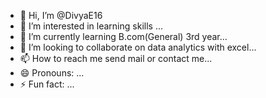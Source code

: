 - 👋 Hi, I’m @DivyaE16
- 👀 I’m interested in learning skills ...
- 🌱 I’m currently learning B.com(General) 3rd year...
- 💞️ I’m looking to collaborate on data analytics with excel...
- 📫 How to reach me send mail or contact me...
- 😄 Pronouns: ...
- ⚡ Fun fact: ...

<!---
DivyaE16/DivyaE16 is a ✨ special ✨ repository because its `README.md` (this file) appears on your GitHub profile.
You can click the Preview link to take a look at your changes.
--->
